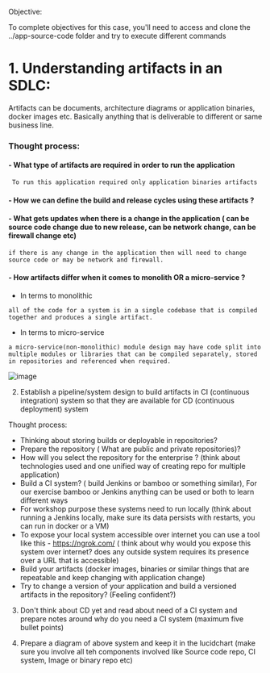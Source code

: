 Objective:

To complete objectives for this case, you'll need to access and clone the ../app-source-code folder and try to execute different commands

# 1. Understanding artifacts in an SDLC: 
Artifacts can be documents, architecture diagrams or application binaries, docker images etc. Basically anything that is deliverable to different or same business line.


### Thought process:
 
#### - What type of artifacts are required in order to run the application
 
 ``` To run this application required only application binaries artifacts```

#### - How we can define the build and release cycles using these artifacts ?

#### - What gets updates when there is a change in the application ( can be source code change due to new release, can be network change, can be firewall change etc)

``` if there is any change in the application then will need to change source code or may be network and firewall. ```

#### - How artifacts differ when it comes to monolith OR a micro-service ?

- In terms to monolithic

``` all of the code for a system is in a single codebase that is compiled together and produces a single artifact. ```

- In terms to micro-service 

``` a micro-service(non-monolithic) module design may have code split into multiple modules or libraries that can be compiled separately, stored in repositories and referenced when required. ```

![image](https://user-images.githubusercontent.com/98619865/169771941-7664c536-5256-4181-8e7d-420ea99722d6.png)





2. Establish a pipeline/system design to build artifacts in CI (continuous integration) system so that they are available for CD (continuous deployment) system

Thought process:
- Thinking about storing builds or deployable in repositories?
- Prepare the repository ( What are public and private repositories)?
- How will you select the repository for the enterprise ? (think about technologies used and one unified way of creating repo for multiple application)
- Build a CI system? ( build Jenkins or bamboo or something similar), For our exercise bamboo or Jenkins anything can be used or both to learn different ways
- For workshop purpose these systems need to run locally (think about running a Jenkins locally, make sure its data persists with restarts, you can run in docker or a VM)
- To expose your local system accessible over internet you can use a tool like this - https://ngrok.com/ ( think about why would you expose this system over internet? does any outside system requires its presence over a URL that is accessible)
- Build your artifacts (docker images, binaries or similar things that are repeatable and keep changing with application change)
- Try to change a version of your application and build a versioned artifacts in the repository? (Feeling confident?)

3. Don't think about CD yet and read about need of a CI system and prepare notes around why do you need a CI system (maximum five bullet points)

4. Prepare a diagram of above system and keep it in the lucidchart (make sure you involve all teh components involved like Source code repo, CI system, Image or binary repo etc)
